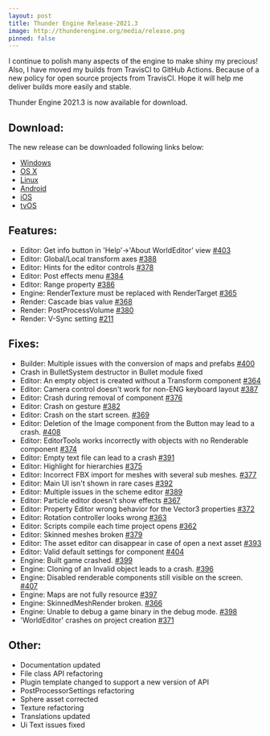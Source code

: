 ```yaml
---
layout: post
title: Thunder Engine Release-2021.3
image: http://thunderengine.org/media/release.png
pinned: false
---
```


I continue to polish many aspects of the engine to make shiny my precious!
Also, I have moved my builds from TravisCI to GitHub Actions.
Because of a new policy for open source projects from TravisCI.
Hope it will help me deliver builds more easily and stable.

Thunder Engine 2021.3 is now available for download.

## Download:
The new release can be downloaded following links below: 
- [Windows](https://github.com/thunder-engine/thunder/releases/download/2021.3/ThunderEngine-windows-x64.7z)
- [OS X](https://github.com/thunder-engine/thunder/releases/download/2021.3/ThunderEngine-macosx-x86_64.7z)
- [Linux](https://github.com/thunder-engine/thunder/releases/download/2021.3/ThunderEngine-linux-x86_64.7z)
- [Android](https://github.com/thunder-engine/thunder/releases/download/2021.3/ThunderEngine-android.7z)
- [iOS](https://github.com/thunder-engine/thunder/releases/download/2021.3/ThunderEngine-ios-arm64.7z)
- [tvOS](https://github.com/thunder-engine/thunder/releases/download/2021.3/ThunderEngine-tvos-arm64.7z)


## Features:
- Editor: Get info button in 'Help'->'About WorldEditor' view [#403](https://github.com/thunder-engine/thunder/issues/403)
- Editor: Global/Local transform axes [#388](https://github.com/thunder-engine/thunder/issues/388)
- Editor: Hints for the editor controls [#378](https://github.com/thunder-engine/thunder/issues/378)
- Editor: Post effects menu [#384](https://github.com/thunder-engine/thunder/issues/384)
- Editor: Range property [#386](https://github.com/thunder-engine/thunder/issues/386)
- Engine: RenderTexture must be replaced with RenderTarget [#365](https://github.com/thunder-engine/thunder/issues/365)
- Render: Cascade bias value [#368](https://github.com/thunder-engine/thunder/issues/368)
- Render: PostProcessVolume [#380](https://github.com/thunder-engine/thunder/issues/380)
- Render: V-Sync setting [#211](https://github.com/thunder-engine/thunder/issues/211)

## Fixes:
- Builder: Multiple issues with the conversion of maps and prefabs [#400](https://github.com/thunder-engine/thunder/issues/400)
- Crash in BulletSystem destructor in Bullet module fixed
- Editor: An empty object is created without a Transform component [#364](https://github.com/thunder-engine/thunder/issues/364)
- Editor: Camera control doesn't work for non-ENG keyboard layout [#387](https://github.com/thunder-engine/thunder/issues/387)
- Editor: Crash during removal of component [#376](https://github.com/thunder-engine/thunder/issues/376)
- Editor: Crash on gesture [#382](https://github.com/thunder-engine/thunder/issues/382)
- Editor: Crash on the start screen. [#369](https://github.com/thunder-engine/thunder/issues/369)
- Editor: Deletion of the Image component from the Button may lead to a crash. [#408](https://github.com/thunder-engine/thunder/issues/408)
- Editor: EditorTools works incorrectly with objects with no Renderable component [#374](https://github.com/thunder-engine/thunder/issues/374)
- Editor: Empty text file can lead to a crash [#391](https://github.com/thunder-engine/thunder/issues/391)
- Editor: Highlight for hierarchies [#375](https://github.com/thunder-engine/thunder/issues/375)
- Editor: Incorrect FBX import for meshes with several sub meshes. [#377](https://github.com/thunder-engine/thunder/issues/377)
- Editor: Main UI isn't shown in rare cases [#392](https://github.com/thunder-engine/thunder/issues/392)
- Editor: Multiple issues in the scheme editor [#389](https://github.com/thunder-engine/thunder/issues/389)
- Editor: Particle editor doesn't show effects [#367](https://github.com/thunder-engine/thunder/issues/367)
- Editor: Property Editor wrong behavior for the Vector3 properties [#372](https://github.com/thunder-engine/thunder/issues/372)
- Editor: Rotation controller looks wrong [#363](https://github.com/thunder-engine/thunder/issues/363)
- Editor: Scripts compile each time project opens [#362](https://github.com/thunder-engine/thunder/issues/362)
- Editor: Skinned meshes broken [#379](https://github.com/thunder-engine/thunder/issues/379)
- Editor: The asset editor can disappear in case of open a next asset [#393](https://github.com/thunder-engine/thunder/issues/393)
- Editor: Valid default settings for component [#404](https://github.com/thunder-engine/thunder/issues/404)
- Engine: Built game crashed. [#399](https://github.com/thunder-engine/thunder/issues/399)
- Engine: Cloning of an Invalid object leads to a crash. [#396](https://github.com/thunder-engine/thunder/issues/396)
- Engine: Disabled renderable components still visible on the screen. [#407](https://github.com/thunder-engine/thunder/issues/407)
- Engine: Maps are not fully resource [#397](https://github.com/thunder-engine/thunder/issues/397)
- Engine: SkinnedMeshRender broken. [#366](https://github.com/thunder-engine/thunder/issues/366)
- Engine: Unable to debug a game binary in the debug mode. [#398](https://github.com/thunder-engine/thunder/issues/398)
- 'WorldEditor' crashes on project creation [#371](https://github.com/thunder-engine/thunder/issues/371)

## Other:
- Documentation updated
- File class API refactoring
- Plugin template changed to support a new version of API
- PostProcessorSettings refactoring
- Sphere asset corrected
- Texture refactoring
- Translations updated
- Ui Text issues fixed
